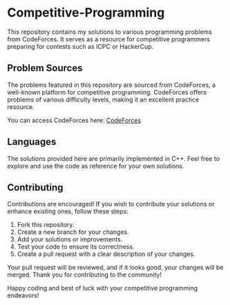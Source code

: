 # Competitive-Programming


This repository contains my solutions to various programming problems from CodeForces. It serves as a resource for competitive programmers preparing for contests such as ICPC or HackerCup.

## Problem Sources

The problems featured in this repository are sourced from CodeForces, a well-known platform for competitive programming. CodeForces offers problems of various difficulty levels, making it an excellent practice resource.

You can access CodeForces here: [CodeForces](https://codeforces.com/)

## Languages

The solutions provided here are primarily implemented in C++. Feel free to explore and use the code as reference for your own solutions.

## Contributing

Contributions are encouraged! If you wish to contribute your solutions or enhance existing ones, follow these steps:

1. Fork this repository.
2. Create a new branch for your changes.
3. Add your solutions or improvements.
4. Test your code to ensure its correctness.
5. Create a pull request with a clear description of your changes.

Your pull request will be reviewed, and if it looks good, your changes will be merged. Thank you for contributing to the community!


Happy coding and best of luck with your competitive programming endeavors!

